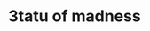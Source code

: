 ---
pid: LLP192
title: 3tatu of madness
location_transcription: pafa art kifer
zipcode: 
outside_phl: 
neighborhood: 
age: 
age_range: 
instagram: 
image_file_name: LLP_192.jpg
proposal_transcription: 
topic: Unknown
topic_summary: '0'
type: Image
keywords_other: madness
credit: 
image_labels: 
twitter: 
facebook: 
permalink: "/monuments/llp192/"
layout: item-page
---